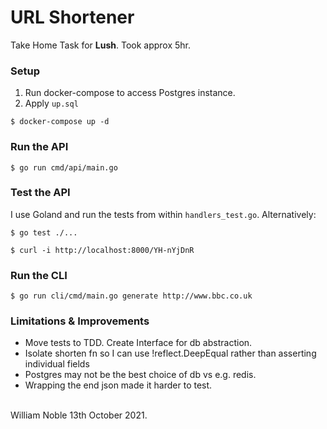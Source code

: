 # URL Shortener

Take Home Task for **Lush**. Took approx 5hr.

### Setup

1. Run docker-compose to access Postgres instance.
2. Apply `up.sql`
```shell
$ docker-compose up -d
```

### Run the API

```shell
$ go run cmd/api/main.go
```

### Test the API

I use Goland and run the tests from within `handlers_test.go`. Alternatively:

```shell
$ go test ./...

$ curl -i http://localhost:8000/YH-nYjDnR
```

### Run the CLI

```shell
$ go run cli/cmd/main.go generate http://www.bbc.co.uk
```

### Limitations & Improvements
- Move tests to TDD. Create Interface for db abstraction.
- Isolate shorten fn so I can use !reflect.DeepEqual rather than asserting individual fields
- Postgres may not be the best choice of db vs e.g. redis.
- Wrapping the end json made it harder to test.

<br/>
William Noble 13th October 2021.